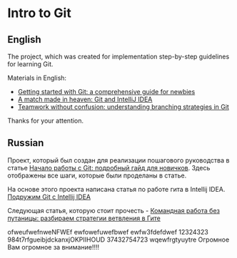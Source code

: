 # Intro to Git

## English
The project, which was created for implementation step-by-step guidelines for learning Git.

Materials in English:
*   [Getting started with Git: a comprehensive guide for newbies](https://codegym.cc/groups/posts/379-getting-started-with-git-a-comprehensive-guide-for-newbies)
*   [A match made in heaven: Git and IntelliJ IDEA](https://codegym.cc/groups/posts/407-a-match-made-in-heaven-git-and-intellij-idea)  
*   [Teamwork without confusion: understanding branching strategies in Git](https://codegym.cc/groups/posts/454-teamwork-without-confusion-understanding-branching-strategies-in-git)

Thanks for your attention.

## Russian
Проект, который был создан для реализации пошагового руководства в статье [Начало работы с Git: подробный гайд для новичков](https://javarush.ru/groups/posts/2683-nachalo-rabotih-s-git-podrobnihy-gayd-dlja-novichkov).
Здесь отображены все шаги, которые были проделаны в статье. 

На основе этого проекта написана статья по работе гита в Intellij IDEA. [Подружим Git c Intellij IDEA](https://javarush.ru/groups/posts/2818-podruzhim-git-s-intellij-idea)

Следующая статья, которую стоит прочесть - [Командная работа без путаницы: разбираем стратегии ветвления в Гите](https://javarush.ru/groups/posts/2693-komandnaja-rabota-bez-putanicih-razbiraem-strategii-vetvlenija-v-gite)

ofweufwefnweNFWEf
ewfowefuwefbwef
ewfw3fdefdwef
12324323
984t7rfgueibjdckanxjOKPIIHOUD
37432754723
wqewfrgtyuytre
Огромное Вам огромное за внимание!!!!
